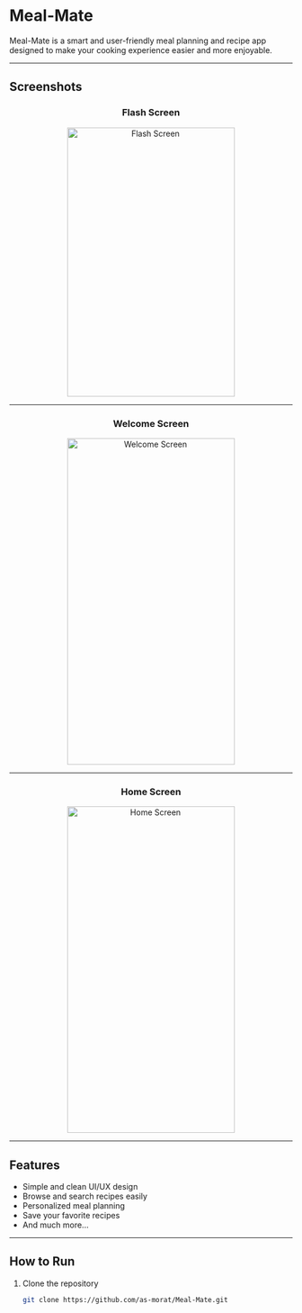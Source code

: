 # Meal-Mate

Meal-Mate is a smart and user-friendly meal planning and recipe app designed to make your cooking experience easier and more enjoyable.

---

## Screenshots

<div align="center">

### Flash Screen  
<img width="298" height="478" alt="Flash Screen" src="https://github.com/user-attachments/assets/da6300e5-8857-45f5-bcfe-4964ee1a731d" />

---

### Welcome Screen  
<img width="298" height="580" alt="Welcome Screen" src="https://github.com/user-attachments/assets/703fcedb-5349-4b2e-bd53-93031c89c34b" />

---

### Home Screen  
<img width="298" height="580" alt="Home Screen" src="https://github.com/user-attachments/assets/aa7d23e6-b0ed-4fde-9132-9b8511196fd6" />

</div>

---

## Features

- Simple and clean UI/UX design  
- Browse and search recipes easily  
- Personalized meal planning  
- Save your favorite recipes  
- And much more...

---

## How to Run

1. Clone the repository  
   ```bash
   git clone https://github.com/as-morat/Meal-Mate.git
